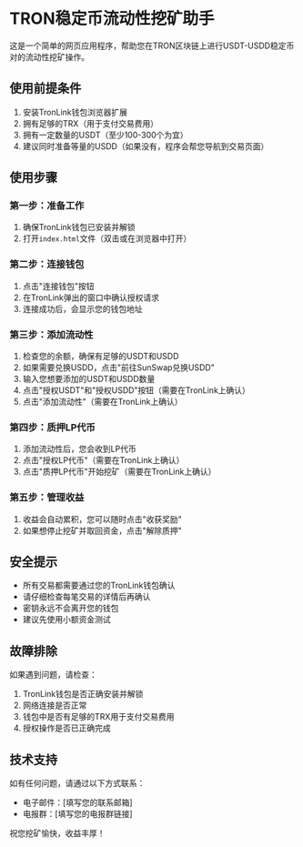 # TRON稳定币流动性挖矿助手

这是一个简单的网页应用程序，帮助您在TRON区块链上进行USDT-USDD稳定币对的流动性挖矿操作。

## 使用前提条件

1. 安装TronLink钱包浏览器扩展
2. 拥有足够的TRX（用于支付交易费用）
3. 拥有一定数量的USDT（至少100-300个为宜）
4. 建议同时准备等量的USDD（如果没有，程序会帮您导航到交易页面）

## 使用步骤

### 第一步：准备工作

1. 确保TronLink钱包已安装并解锁
2. 打开`index.html`文件（双击或在浏览器中打开）

### 第二步：连接钱包

1. 点击"连接钱包"按钮
2. 在TronLink弹出的窗口中确认授权请求
3. 连接成功后，会显示您的钱包地址

### 第三步：添加流动性

1. 检查您的余额，确保有足够的USDT和USDD
2. 如果需要兑换USDD，点击"前往SunSwap兑换USDD"
3. 输入您想要添加的USDT和USDD数量
4. 点击"授权USDT"和"授权USDD"按钮（需要在TronLink上确认）
5. 点击"添加流动性"（需要在TronLink上确认）

### 第四步：质押LP代币

1. 添加流动性后，您会收到LP代币
2. 点击"授权LP代币"（需要在TronLink上确认）
3. 点击"质押LP代币"开始挖矿（需要在TronLink上确认）

### 第五步：管理收益

1. 收益会自动累积，您可以随时点击"收获奖励"
2. 如果想停止挖矿并取回资金，点击"解除质押"

## 安全提示

- 所有交易都需要通过您的TronLink钱包确认
- 请仔细检查每笔交易的详情后再确认
- 密钥永远不会离开您的钱包
- 建议先使用小额资金测试

## 故障排除

如果遇到问题，请检查：

1. TronLink钱包是否正确安装并解锁
2. 网络连接是否正常
3. 钱包中是否有足够的TRX用于支付交易费用
4. 授权操作是否已正确完成

## 技术支持

如有任何问题，请通过以下方式联系：

- 电子邮件：[填写您的联系邮箱]
- 电报群：[填写您的电报群链接]

祝您挖矿愉快，收益丰厚！ 